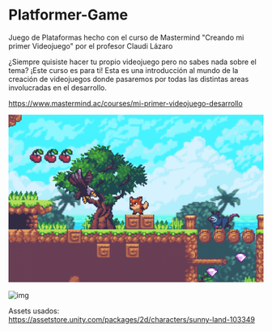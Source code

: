 # Platformer-Game
 Juego de Plataformas hecho con el curso de Mastermind "Creando mi primer Videojuego" por el profesor Claudi Lázaro
 
¿Siempre quisiste hacer tu propio videojuego pero no sabes nada sobre el tema? ¡Este curso es para ti! Esta es una introducción al mundo de la creación de videojuegos donde pasaremos por todas las distintas areas involucradas en el desarrollo.


https://www.mastermind.ac/courses/mi-primer-videojuego-desarrollo

<img src="sunnyland.png" alt="My cool logo"/>

![img](http://i.imgur.com/mastermind.png)

Assets usados: https://assetstore.unity.com/packages/2d/characters/sunny-land-103349
